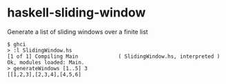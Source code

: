 # haskell-sliding-window
Generate a list of sliding windows over a finite list

```
$ ghci
> :l SlidingWindow.hs
[1 of 1] Compiling Main             ( SlidingWindow.hs, interpreted )
Ok, modules loaded: Main.
> generateWindows [1..5] 3  
[[1,2,3],[2,3,4],[4,5,6]
```
